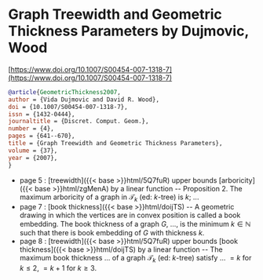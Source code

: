 # Graph Treewidth and Geometric Thickness Parameters by Dujmovic, Wood

[https://www.doi.org/10.1007/S00454-007-1318-7](https://www.doi.org/10.1007/S00454-007-1318-7)

```bibtex
@article{GeometricThickness2007,
author = {Vida Dujmovic and David R. Wood},
doi = {10.1007/S00454-007-1318-7},
issn = {1432-0444},
journaltitle = {Discret. Comput. Geom.},
number = {4},
pages = {641--670},
title = {Graph Treewidth and Geometric Thickness Parameters},
volume = {37},
year = {2007},
}
```
* page 5 : [treewidth]({{< base >}}html/5Q7fuR) upper bounds [arboricity]({{< base >}}html/zgMenA) by a linear function -- Proposition 2. The maximum arboricity of a graph in $\mathcal T_k$ (ed: $k$-tree) is $k$; ...
* page 7 : [book thickness]({{< base >}}html/doijTS) -- A geometric drawing in which the vertices are in convex position is called a book embedding. The book thickness of a graph $G$, ..., is the minimum $k \in \mathbb N$ such that there is book embedding of $G$ with thickness $k$.
* page 8 : [treewidth]({{< base >}}html/5Q7fuR) upper bounds [book thickness]({{< base >}}html/doijTS) by a linear function -- The maximum book thickness ... of a graph $\mathcal T_k$ (ed: $k$-tree) satisfy ... $=k$ for $k \le 2$, $=k+1$ for $k \ge 3$.